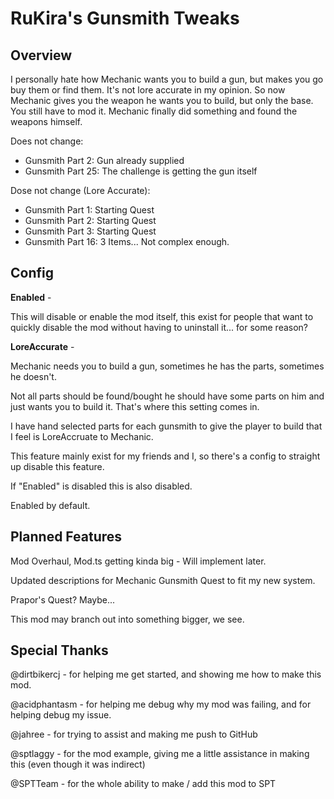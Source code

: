 # RuKira's Gunsmith Tweaks

## Overview

I personally hate how Mechanic wants you to build a gun, but makes you go buy them or find them. It's not lore accurate in my opinion.
So now Mechanic gives you the weapon he wants you to build, but only the base. You still have to mod it. Mechanic finally did something and found the weapons himself.

Does not change:
- Gunsmith Part 2: Gun already supplied
- Gunsmith Part 25: The challenge is getting the gun itself

Dose not change (Lore Accurate):
- Gunsmith Part 1: Starting Quest
- Gunsmith Part 2: Starting Quest
- Gunsmith Part 3: Starting Quest
- Gunsmith Part 16: 3 Items... Not complex enough.

## Config

**Enabled** -

This will disable or enable the mod itself, this exist for people that want to quickly disable the mod without having to uninstall it... for some reason?

**LoreAccurate** -

Mechanic needs you to build a gun, sometimes he has the parts, sometimes he doesn't.

Not all parts should be found/bought he should have some parts on him and just wants you to build it. That's where this setting comes in.

I have hand selected parts for each gunsmith to give the player to build that I feel is LoreAccruate to Mechanic.

This feature mainly exist for my friends and I, so there's a config to straight up disable this feature. 

If "Enabled" is disabled this is also disabled.

Enabled by default.

## Planned Features

Mod Overhaul, Mod.ts getting kinda big - Will implement later.

Updated descriptions for Mechanic Gunsmith Quest to fit my new system.

Prapor's Quest? Maybe...

This mod may branch out into something bigger, we see.

## Special Thanks

@dirtbikercj - for helping me get started, and showing me how to make this mod.

@acidphantasm - for helping me debug why my mod was failing, and for helping debug my issue.

@jahree - for trying to assist and making me push to GitHub

@sptlaggy - for the mod example, giving me a little assistance in making this (even though it was indirect)

@SPTTeam - for the whole ability to make / add this mod to SPT
